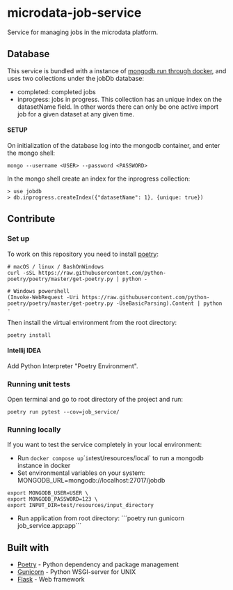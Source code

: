 # microdata-job-service
Service for managing jobs in the microdata platform.


## Database
This service is bundled with a instance of [mongodb run through docker](https://hub.docker.com/_/mongo), and uses two collections under the jobDb database:
* completed: completed jobs
* inprogress: jobs in progress. This collection has an unique index on the datasetName field. In other words there can only be one active import job for a given dataset at any given time.

#### SETUP
On initialization of the database log into the mongodb container, and enter the mongo shell:

```mongo --username <USER> --password <PASSWORD> ```

In the mongo shell create an index for the inprogress collection:
```
> use jobdb
> db.inprogress.createIndex({"datasetName": 1}, {unique: true})
```
## Contribute

### Set up
To work on this repository you need to install [poetry](https://python-poetry.org/docs/):
```
# macOS / linux / BashOnWindows
curl -sSL https://raw.githubusercontent.com/python-poetry/poetry/master/get-poetry.py | python -

# Windows powershell
(Invoke-WebRequest -Uri https://raw.githubusercontent.com/python-poetry/poetry/master/get-poetry.py -UseBasicParsing).Content | python -
```
Then install the virtual environment from the root directory:
```
poetry install
```


#### Intellij IDEA
Add Python Interpreter "Poetry Environment".


### Running unit tests
Open terminal and go to root directory of the project and run:
````
poetry run pytest --cov=job_service/
````

### Running locally
If you want to test the service completely in your local environment:
* Run `docker compose up`´` in `test/resources/local` to run a mongodb instance in docker
* Set environmental variables on your system:
MONGODB_URL=mongodb://localhost:27017/jobdb
```
export MONGODB_USER=USER \
export MONGODB_PASSWORD=123 \
export INPUT_DIR=test/resources/input_directory
```
* Run application from root directory: ´´´poetry run gunicorn job_service.app:app´´´

## Built with
* [Poetry](https://python-poetry.org/) - Python dependency and package management
* [Gunicorn](https://gunicorn.org/) - Python WSGI-server for UNIX
* [Flask](https://flask.palletsprojects.com) - Web framework